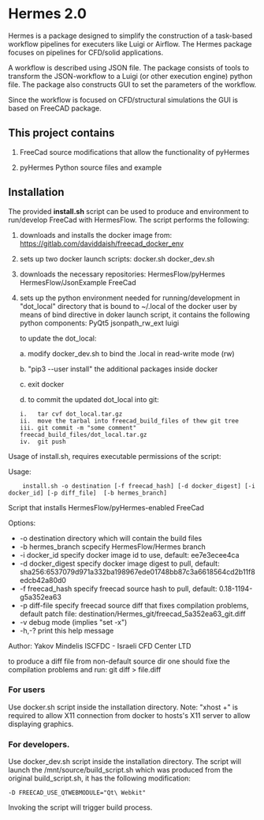 # Hermes 2.0

Hermes is a package designed to simplify the construction of a task-based workflow pipelines for executers like 
Luigi or Airflow. The Hermes package focuses on pipelines for CFD/solid applications.

A workflow is described using JSON file. The package consists of tools to transform the JSON-workflow 
to a Luigi (or other execution engine) python file. 
The package also constructs GUI to set the parameters of the workflow. 

Since the workflow is focused on CFD/structural simulations the GUI is based on FreeCAD package. 


## This project contains
1. FreeCad source modifications that allow the functionality of pyHermes

2. pyHermes Python source files and example

## Installation

The provided **install.sh** script can be used to produce and environment to run/develop FreeCad with HermesFlow.
The script performs the following:

1. downloads and installs the docker image from:
    https://gitlab.com/daviddaish/freecad_docker_env 

2. sets up two docker launch scripts:
    docker.sh
    docker_dev.sh

 
3. downloads  the necessary repositories:
    HermesFlow/pyHermes
    HermesFlow/JsonExample
    FreeCad

4. sets up the python environment needed for running/development in "dot_local" directory that is bound to ~/.local of the docker user by means of bind directive in doker launch script, it contains the following python components:
    PyQt5
    jsonpath_rw_ext
    luigi

   to update the dot_local: 
   
   a. modify docker_dev.sh to bind the .local in read-write mode (rw)

   b. "pip3 --user install" the additional packages inside docker
   
   c. exit docker
   
   d. to commit the updated dot_local into git:
   
       i.   tar cvf dot_local.tar.gz
       ii.  move the tarbal into freecad_build_files of thew git tree
       iii. git commit -m "some comment" freecad_build_files/dot_local.tar.gz
       iv.  git push



Usage of install.sh, requires executable permissions of the script:


Usage:
```
    install.sh -o destination [-f freecad_hash] [-d docker_digest] [-i docker_id] [-p diff_file]  [-b hermes_branch]
```

Script that installs HermesFlow/pyHermes-enabled FreeCad

Options:
-    -o destination          directory which will contain the build files
-    -b hermes_branch        scpecify HermesFlow/Hermes branch
-    -i docker_id            specify docker image id to use, default: ee7e3ecee4ca
-    -d docker_digest        specify docker image digest to pull, default: sha256:6537079d971a332ba198967ede01748bb87c3a6618564cd2b11f8edcb42a80d0
-    -f freecad_hash         specify freecad source hash to pull, default: 0.18-1194-g5a352ea63
-    -p diff-file            specify freecad source diff that fixes compilation problems, default patch file: destination/Hermes_git/freecad_5a352ea63_git.diff
-    -v                      debug mode (implies "set -x")
-    -h,-?                   print this help message

Author: Yakov Mindelis
ISCFDC - Israeli CFD Center LTD

        
to produce a diff file from non-default source dir one should fixe the compilation problems and run:
    git diff > file.diff

### For users 

Use docker.sh script inside the installation directory. Note: "xhost +"  is required to allow X11 connection from docker to hosts's X11 server to allow displaying graphics. 

### For developers. 

Use docker_dev.sh script inside the installation directory. The script will launch the /mnt/source/build_script.sh which was produced from the original build_script.sh, it has the following modification:

    -D FREECAD_USE_QTWEBMODULE="Qt\ Webkit" 

Invoking the script will trigger build process. 


